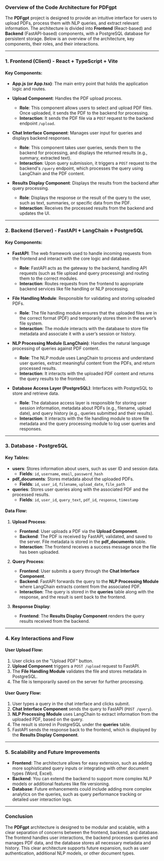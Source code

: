 ### Overview of the Code Architecture for **PDFgpt**

The **PDFgpt** project is designed to provide an intuitive interface for users to upload PDFs, process them with NLP queries, and extract relevant information. The architecture is divided into **Frontend** (React-based) and **Backend** (FastAPI-based) components, with a PostgreSQL database for persistent storage. Below is an overview of the architecture, key components, their roles, and their interactions.

---

### 1. **Frontend (Client) - React + TypeScript + Vite**

#### Key Components:

- **App.js (or App.tsx)**: The main entry point that holds the application logic and routes.
- **Upload Component**: Handles the PDF upload process.
  - **Role**: This component allows users to select and upload PDF files. Once uploaded, it sends the PDF to the backend for processing.
  - **Interaction**: It sends the PDF file via a `POST` request to the backend endpoint `/upload`.
- **Chat Interface Component**: Manages user input for queries and displays backend responses.

  - **Role**: This component takes user queries, sends them to the backend for processing, and displays the returned results (e.g., summary, extracted text).
  - **Interaction**: Upon query submission, it triggers a `POST` request to the backend's `/query` endpoint, which processes the query using LangChain and the PDF content.

- **Results Display Component**: Displays the results from the backend after query processing.
  - **Role**: Displays the response or the result of the query to the user, such as text, summaries, or specific data from the PDF.
  - **Interaction**: Receives the processed results from the backend and updates the UI.

---

### 2. **Backend (Server) - FastAPI + LangChain + PostgreSQL**

#### Key Components:

- **FastAPI**: The web framework used to handle incoming requests from the frontend and interact with the core logic and database.

  - **Role**: FastAPI acts as the gateway to the backend, handling API requests (such as file upload and query processing) and routing them to the correct modules.
  - **Interaction**: Routes requests from the frontend to appropriate backend services like file handling or NLP processing.

- **File Handling Module**: Responsible for validating and storing uploaded PDFs.

  - **Role**: The file handling module ensures that the uploaded files are in the correct format (PDF) and temporarily stores them in the server’s file system.
  - **Interaction**: The module interacts with the database to store file metadata and associate it with a user’s session or history.

- **NLP Processing Module (LangChain)**: Handles the natural language processing of queries against PDF content.

  - **Role**: The NLP module uses LangChain to process and understand user queries, extract meaningful content from the PDFs, and return processed results.
  - **Interaction**: It interacts with the uploaded PDF content and returns the query results to the frontend.

- **Database Access Layer (PostgreSQL)**: Interfaces with PostgreSQL to store and retrieve data.
  - **Role**: The database access layer is responsible for storing user session information, metadata about PDFs (e.g., filename, upload date), and query history (e.g., queries submitted and their results).
  - **Interaction**: It interacts with the file handling module to store file metadata and the query processing module to log user queries and responses.

---

### 3. **Database - PostgreSQL**

#### Key Tables:

- **users**: Stores information about users, such as user ID and session data.
  - **Fields**: `id`, `username`, `email`, `password_hash`
- **pdf_documents**: Stores metadata about the uploaded PDFs.
  - **Fields**: `id`, `user_id`, `filename`, `upload_date`, `file_path`
- **queries**: Stores user queries along with the associated PDF and the processed results.
  - **Fields**: `id`, `user_id`, `query_text`, `pdf_id`, `response`, `timestamp`

#### Data Flow:

1. **Upload Process**:

   - **Frontend**: User uploads a PDF via the **Upload Component**.
   - **Backend**: The PDF is received by FastAPI, validated, and saved to the server. File metadata is stored in the **pdf_documents** table.
   - **Interaction**: The frontend receives a success message once the file has been uploaded.

2. **Query Process**:

   - **Frontend**: User submits a query through the **Chat Interface Component**.
   - **Backend**: FastAPI forwards the query to the **NLP Processing Module** where LangChain extracts content from the associated PDF.
   - **Interaction**: The query is stored in the **queries** table along with the response, and the result is sent back to the frontend.

3. **Response Display**:
   - **Frontend**: The **Results Display Component** renders the query results received from the backend.

---

### 4. **Key Interactions and Flow**

#### User Upload Flow:

1. User clicks on the "Upload PDF" button.
2. **Upload Component** triggers a `POST /upload` request to FastAPI.
3. The **File Handling Module** validates the file and stores metadata in PostgreSQL.
4. The file is temporarily saved on the server for further processing.

#### User Query Flow:

1. User types a query in the chat interface and clicks submit.
2. **Chat Interface Component** sends the query to FastAPI (`POST /query`).
3. **NLP Processing Module** uses LangChain to extract information from the uploaded PDF, based on the query.
4. The result is stored in PostgreSQL under the **queries** table.
5. FastAPI sends the response back to the frontend, which is displayed by the **Results Display Component**.

---

### 5. **Scalability and Future Improvements**

- **Frontend**: The architecture allows for easy extension, such as adding more sophisticated query inputs or integrating with other document types (Word, Excel).
- **Backend**: You can extend the backend to support more complex NLP models or additional features like file versioning.
- **Database**: Future enhancements could include adding more complex analytics on the queries, such as query performance tracking or detailed user interaction logs.

---

### Conclusion

The **PDFgpt** architecture is designed to be modular and scalable, with a clear separation of concerns between the frontend, backend, and database. The frontend handles user interactions, the backend processes queries and manages PDF data, and the database stores all necessary metadata and history. This clear architecture supports future expansion, such as user authentication, additional NLP models, or other document types.

